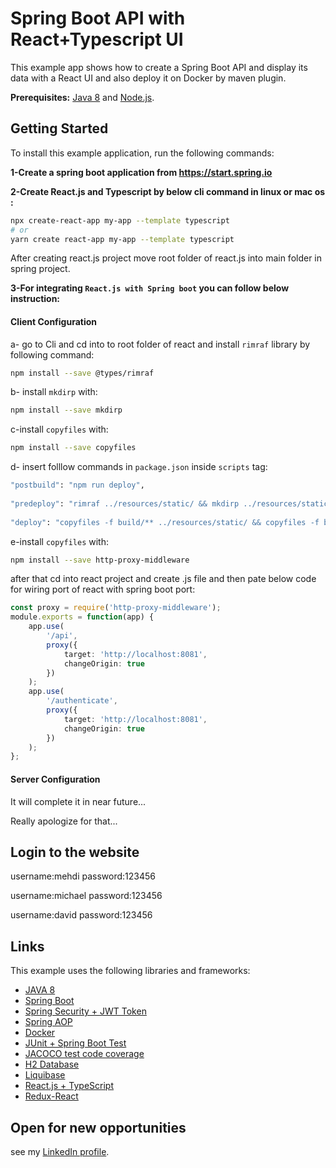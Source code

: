 # Spring Boot API with React+Typescript UI

 
This example app shows how to create a Spring Boot API and display its data with a React UI and also deploy it on Docker by maven plugin.

**Prerequisites:** [Java 8](http://www.oracle.com/technetwork/java/javase/downloads/jdk8-downloads-2133151.html) and [Node.js](https://nodejs.org/).



## Getting Started

To install this example application, run the following commands:

**1-Create a spring boot application from https://start.spring.io**

**2-Create React.js and Typescript by below cli command in linux or mac os :**

```bash
npx create-react-app my-app --template typescript
# or
yarn create react-app my-app --template typescript
```
After creating react.js project move root folder of react.js into main folder in spring project.

**3-For integrating `React.js with Spring boot` you can follow below instruction:**

#### Client Configuration

a- go to Cli and cd into to root folder of react and install `rimraf` library by following command:
 
```bash
npm install --save @types/rimraf
```
b- install `mkdirp` with:
 
```bash
npm install --save mkdirp
```

c-install `copyfiles` with:

```bash
npm install --save copyfiles
```

d- insert folllow commands in `package.json` inside `scripts` tag:

```bash
"postbuild": "npm run deploy",
 
"predeploy": "rimraf ../resources/static/ && mkdirp ../resources/static/",
     
"deploy": "copyfiles -f build/** ../resources/static/ && copyfiles -f build/static/js/** ../resources/static/static/js/ && copyfiles -f build/static/css/** ../resources/static/static/css/ && copyfiles -f build/static/media/** ../resources/static/static/media/"
```

e-install `copyfiles` with: 

```bash
npm install --save http-proxy-middleware
```
after that cd into react project and create .js file and then pate below code for wiring port of react with spring boot port:

```typescript
const proxy = require('http-proxy-middleware');
module.exports = function(app) {
    app.use(
        '/api',
        proxy({
            target: 'http://localhost:8081',
            changeOrigin: true
        })
    );
    app.use(
        '/authenticate',
        proxy({
            target: 'http://localhost:8081',
            changeOrigin: true
        })
    );
};
```



#### Server Configuration

It will complete it in near future...

Really apologize for that...

## Login to the website

username:mehdi
password:123456

username:michael
password:123456

username:david
password:123456

## Links

This example uses the following libraries and frameworks:

* [JAVA 8](https://www.oracle.com/technetwork/java/javase/overview/java8-2100321.html)
* [Spring Boot](https://start.spring.io)
* [Spring Security + JWT Token](https://dzone.com/articles/spring-boot-security-json-web-tokenjwt-hello-world)
* [Spring AOP](https://docs.spring.io/spring/docs/2.5.x/reference/aop.html)
* [Docker](https://www.docker.com/)
* [JUnit + Spring Boot Test](https://spring.io/guides/gs/testing-web/)
* [JACOCO test code coverage](https://www.eclemma.org/jacoco)
* [H2 Database](https://www.h2database.com/html/main.html)
* [Liquibase](https://www.liquibase.org/documentation/spring.html)
* [React.js + TypeScript](https://create-react-app.dev/docs/adding-typescript/)
* [Redux-React](https://react-redux.js.org/)

## Open for new opportunities

 see my [LinkedIn profile](https://www.linkedin.com/in/mehdi-najafian/).
